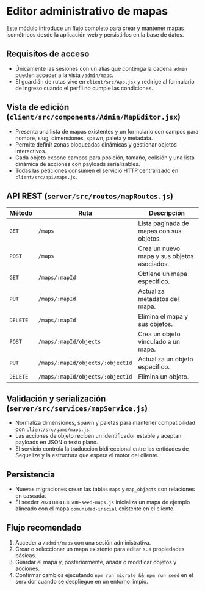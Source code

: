 # Editor administrativo de mapas

Este módulo introduce un flujo completo para crear y mantener mapas isométricos desde la aplicación web y persistirlos en la base de datos.

## Requisitos de acceso

- Únicamente las sesiones con un alias que contenga la cadena `admin` pueden acceder a la vista `/admin/maps`.
- El guardián de rutas vive en `client/src/App.jsx` y redirige al formulario de ingreso cuando el perfil no cumple las condiciones.

## Vista de edición (`client/src/components/Admin/MapEditor.jsx`)

- Presenta una lista de mapas existentes y un formulario con campos para nombre, slug, dimensiones, spawn, paleta y metadata.
- Permite definir zonas bloqueadas dinámicas y gestionar objetos interactivos.
- Cada objeto expone campos para posición, tamaño, colisión y una lista dinámica de acciones con payloads serializables.
- Todas las peticiones consumen el servicio HTTP centralizado en `client/src/api/maps.js`.

## API REST (`server/src/routes/mapRoutes.js`)

| Método | Ruta | Descripción |
| --- | --- | --- |
| `GET` | `/maps` | Lista paginada de mapas con sus objetos. |
| `POST` | `/maps` | Crea un nuevo mapa y sus objetos asociados. |
| `GET` | `/maps/:mapId` | Obtiene un mapa específico. |
| `PUT` | `/maps/:mapId` | Actualiza metadatos del mapa. |
| `DELETE` | `/maps/:mapId` | Elimina el mapa y sus objetos. |
| `POST` | `/maps/:mapId/objects` | Crea un objeto vinculado a un mapa. |
| `PUT` | `/maps/:mapId/objects/:objectId` | Actualiza un objeto específico. |
| `DELETE` | `/maps/:mapId/objects/:objectId` | Elimina un objeto. |

## Validación y serialización (`server/src/services/mapService.js`)

- Normaliza dimensiones, spawn y paletas para mantener compatibilidad con `client/src/game/maps.js`.
- Las acciones de objeto reciben un identificador estable y aceptan payloads en JSON o texto plano.
- El servicio controla la traducción bidireccional entre las entidades de Sequelize y la estructura que espera el motor del cliente.

## Persistencia

- Nuevas migraciones crean las tablas `maps` y `map_objects` con relaciones en cascada.
- El seeder `20241004130500-seed-maps.js` inicializa un mapa de ejemplo alineado con el mapa `comunidad-inicial` existente en el cliente.

## Flujo recomendado

1. Acceder a `/admin/maps` con una sesión administrativa.
2. Crear o seleccionar un mapa existente para editar sus propiedades básicas.
3. Guardar el mapa y, posteriormente, añadir o modificar objetos y acciones.
4. Confirmar cambios ejecutando `npm run migrate && npm run seed` en el servidor cuando se despliegue en un entorno limpio.
